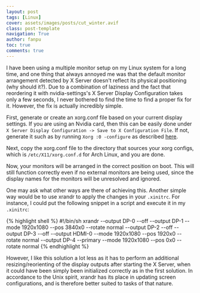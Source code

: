 ```yaml
---
layout: post
tags: [Linux]
cover: assets/images/posts/cut_winter.avif
class: post-template
navigation: True
author: fanpu
toc: true
comments: true
---
```

I have been using a multiple monitor setup on my Linux system for a long time, and one thing that always annoyed me was that the default monitor arrangement detected by X Server doesn't reflect its physical positioning (why should it?). Due to a combination of laziness and the fact that reordering it with nvidia-settings's X Server Display Configuration takes only a few seconds, I never bothered to find the time to find a proper fix for it. However, the fix is actually incredibly simple.

First, generate or create an xorg.conf file based on your current display settings. If you are using an Nvidia card, then this can be easily done under `X Server Display Configuration -> Save to X Configuration File`. If not, generate it such as by running `Xorg :0 -configure` as described [here](https://wiki.archlinux.org/index.php/Xorg#Using_xorg.conf).

Next, copy the xorg.conf file to the directory that sources your xorg configs, which is `/etc/X11/xorg.conf.d` for Arch Linux, and you are done.

Now, your monitors will be arranged in the correct position on boot. This will still function correctly even if no external monitors are being used, since the display names for the monitors will be unresolved and ignored.

One may ask what other ways are there of achieving this. Another simple way would be to use xrandr to apply the changes in your `.xinitrc`. For instance, I could put the following snippet in a script and execute it in my `.xinitrc`:

{% highlight shell %}
#!/bin/sh
xrandr --output DP-0 --off --output DP-1 --mode 1920x1080 --pos 3840x0 --rotate normal --output DP-2 --off --output DP-3 --off --output HDMI-0 --mode 1920x1080 --pos 1920x0 --rotate normal --output DP-4 --primary --mode 1920x1080 --pos 0x0 --rotate normal
{% endhighlight %}

However, I like this solution a lot less as it has to perform an additional resizing/reorienting of the display outputs after starting the X Server, when it could have been simply been initialized correctly as in the first solution. In accordance to the Unix spirit, xrandr has its place in updating screen configurations, and is therefore better suited to tasks of that nature.
